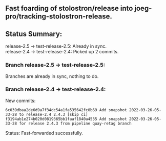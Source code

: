 ## Fast foarding of stolostron/release into joeg-pro/tracking-stolostron-release.

## Status Summary:

release-2.5 -> test-release-2.5: Already in sync.  
release-2.4 -> test-release-2.4: Picked up 2 commits.  

### Branch release-2.5 -> test-release-2.5:

Branches are already in sync, nothing to do.

### Branch release-2.4 -> test-release-2.4:

New commits:

```
6c039dbaa2de6d9a7f34dc54a1fa535642fc0b69 Add snapshot 2022-03-26-05-33-28 to release-2.4 2.4.3 [skip ci]
f3194ab1e274b020d0819365bb1faaf1840a4535 Add snapshot 2022-03-26-05-33-28 for release 2.4.3 from pipeline quay-retag branch
```

Status: Fast-forwarded successfully.
